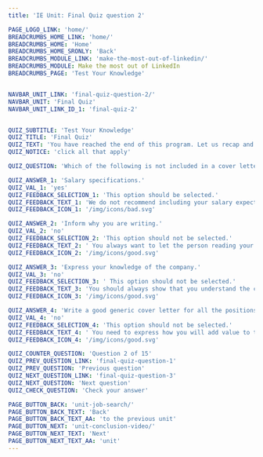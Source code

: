 ```yaml
---
title: 'IE Unit: Final Quiz question 2'

PAGE_LOGO_LINK: 'home/'
BREADCRUMBS_HOME_LINK: 'home/'
BREADCRUMBS_HOME: 'Home'
BREADCRUMBS_HOME_SRONLY: 'Back'
BREADCRUMBS_MODULE_LINK: 'make-the-most-out-of-linkedin/'
BREADCRUMBS_MODULE: Make the most out of LinkedIn
BREADCRUMBS_PAGE: 'Test Your Knowledge'


NAVBAR_UNIT_LINK: 'final-quiz-question-2/'
NAVBAR_UNIT: 'Final Quiz'
NAVBAR_UNIT_LINK_ID_1: 'final-quiz-2'


QUIZ_SUBTITLE: 'Test Your Knowledge'
QUIZ_TITLE: 'Final Quiz'
QUIZ_TEXT: 'You have reached the end of this program. Let us recap and review by answering each of the situational real-life questions with the most appropriate answer. Good Luck!'
QUIZ_NOTICE: 'click all that apply'

QUIZ_QUESTION: 'Which of the following is not included in a cover letter?'

QUIZ_ANSWER_1: 'Salary specifications.'
QUIZ_VAL_1: 'yes'
QUIZ_FEEDBACK_SELECTION_1: 'This option should be selected.'
QUIZ_FEEDBACK_TEXT_1: 'We do not recommend including your salary expectations in your Cover Letter, especially for junior positions. This can automatically discard your candidacy. You can always negotiate your salary later on in the recruitment process once you show how you will add value.  '
QUIZ_FEEDBACK_ICON_1: '/img/icons/bad.svg'

QUIZ_ANSWER_2: 'Inform why you are writing.'
QUIZ_VAL_2: 'no'
QUIZ_FEEDBACK_SELECTION_2: 'This option should not be selected.'
QUIZ_FEEDBACK_TEXT_2: ' You always want to let the person reading your cover letter know what position/program you are applying to. Remember that many companies have many vacancies open at the same time. If you make a recruiter guess or it’s not clear why they’re reading your cover letter then they’ll simply stop reading.'
QUIZ_FEEDBACK_ICON_2: '/img/icons/good.svg'

QUIZ_ANSWER_3: 'Express your knowledge of the company.'
QUIZ_VAL_3: 'no'
QUIZ_FEEDBACK_SELECTION_3: ' This option should not be selected.'
QUIZ_FEEDBACK_TEXT_3: 'You should always show that you understand the company culture and express how you share the same values and needs. This shows the recruiter that you have done your company research/homework and are very interested in joining them.'
QUIZ_FEEDBACK_ICON_3: '/img/icons/good.svg'

QUIZ_ANSWER_4: 'Write a good generic cover letter for all the positions I am applying to.'
QUIZ_VAL_4: 'no'
QUIZ_FEEDBACK_SELECTION_4: 'This option should not be selected.'
QUIZ_FEEDBACK_TEXT_4: ' You need to express how you will add value to the team/project/role. You do this by showing the transferable skills you have gained through experiences and how they match the job requirements. Otherwise, they will not know why you’re a good match for the position. '
QUIZ_FEEDBACK_ICON_4: '/img/icons/good.svg'

QUIZ_COUNTER_QUESTION: 'Question 2 of 15'
QUIZ_PREV_QUESTION_LINK: 'final-quiz-question-1'
QUIZ_PREV_QUESTION: 'Previous question'
QUIZ_NEXT_QUESTION_LINK: 'final-quiz-question-3'
QUIZ_NEXT_QUESTION: 'Next question'
QUIZ_CHECK_QUESTION: 'Check your answer'

PAGE_BUTTON_BACK: 'unit-job-search/'
PAGE_BUTTON_BACK_TEXT: 'Back'
PAGE_BUTTON_BACK_TEXT_AA: 'to the previous unit'
PAGE_BUTTON_NEXT: 'unit-conclusion-video/'
PAGE_BUTTON_NEXT_TEXT: 'Next'
PAGE_BUTTON_NEXT_TEXT_AA: 'unit'
---
```

